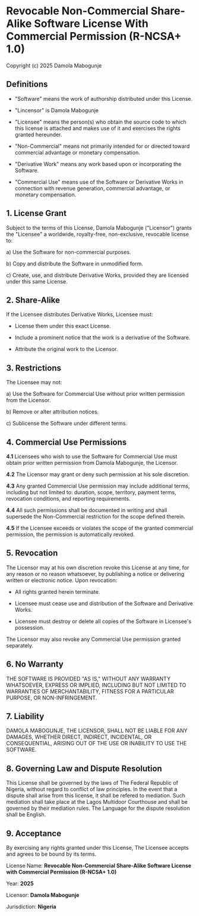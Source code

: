 # Revocable Non-Commercial Share-Alike Software License With Commercial Permission (R-NCSA+ 1.0)
Copyright (c) 2025 Damola Mabogunje

## Definitions

-   "Software" means the work of authorship distributed under this
    License.

-   "Lincensor" is Damola Mabogunje

-   "Licensee" means the person(s) who obtain the source code to which
    this license is attached and makes use of it and exercises the rights
    granted hereunder.

-   "Non-Commercial" means not primarily intended for or directed toward
    commercial advantage or monetary compensation.

-   "Derivative Work" means any work based upon or incorporating the
    Software.

-   "Commercial Use" means use of the Software or Derivative Works in
    connection with revenue generation, commercial advantage, or
    monetary compensation.

## 1. License Grant

Subject to the terms of this License, Damola Mabogunje ("Licensor")
grants the "Licensee" a worldwide, royalty-free, non-exclusive,
revocable license to:

a)  Use the Software for non-commercial purposes.

b)  Copy and distribute the Software in unmodified form.

c)  Create, use, and distribute Derivative Works, provided they are
    licensed under this same License.

## 2. Share-Alike

If the Licensee distributes Derivative Works, Licensee must:

-   License them under this exact License.

-   Include a prominent notice that the work is a derivative of the
    Software.

-   Attribute the original work to the Licensor.

## 3. Restrictions

The Licensee may not:

a)  Use the Software for Commercial Use without prior written permission
    from the Licensor.

b)  Remove or alter attribution notices.

c)  Sublicense the Software under different terms.

## 4. Commercial Use Permissions

**4.1** Licensees who wish to use the Software for Commercial Use must
obtain prior written permission from Damola Mabogunje, the Licensor.

**4.2** The Licensor may grant or deny such permission at his sole
discretion.

**4.3** Any granted Commercial Use permission may include additional
terms, including but not limited to: duration, scope, territory, payment
terms, revocation conditions, and reporting requirements.

**4.4** All such permissions shall be documented in writing and shall
supersede the Non-Commercial restriction for the scope defined therein.

**4.5** If the Licensee exceeds or violates the scope of the granted
commercial permission, the permission is automatically revoked.

## 5. Revocation

The Licensor may at his own discretion revoke this License at any time,
for any reason or no reason whatsoever, by publishing a notice or
delivering written or electronic notice. Upon revocation:

-   All rights granted herein terminate.

-   Licensee must cease use and distribution of the Software and
    Derivative Works.

-   Licensee must destroy or delete all copies of the Software in
    Licensee's possession.

The Licensor may also revoke any Commercial Use permission granted
separately.

## 6. No Warranty

THE SOFTWARE IS PROVIDED "AS IS," WITHOUT ANY WARRANTY WHATSOEVER,
EXPRESS OR IMPLIED, INCLUDING BUT NOT LIMITED TO WARRANTIES OF
MERCHANTABILITY, FITNESS FOR A PARTICULAR PURPOSE, OR NON-INFRINGEMENT.

## 7. Liability

DAMOLA MABOGUNJE, THE LICENSOR, SHALL NOT BE LIABLE FOR ANY DAMAGES,
WHETHER DIRECT, INDIRECT, INCIDENTAL, OR CONSEQUENTIAL, ARISING OUT OF
THE USE OR INABILITY TO USE THE SOFTWARE.

## 8. Governing Law and Dispute Resolution

This License shall be governed by the laws of The Federal Republic of
Nigeria, without regard to conflict of law principles. In the event that
a dispute shall arise from this license, it shall be refered to
mediation. Such mediation shall take place at the Lagos Multidoor
Courthouse and shall be governed by their mediation rules. The Language
for the dispute resolution shall be English.

## 9. Acceptance

By exercising any rights granted under this License, The Licensee
accepts and agrees to be bound by its terms.

License Name: **Revocable Non-Commercial Share-Alike Software License
with Commercial Permission (R-NCSA+ 1.0)**

Year: **2025**

Licensor: **Damola Mabogunje**

Jurisdiction: **Nigeria**
